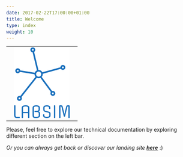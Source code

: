 ```yaml
---
date: 2017-02-22T17:00:00+01:00
title: Welcome
type: index
weight: 10
---
```


| | | |
| --- | --- | --- |
| | ![logo_squared](img/logo_square_200px.png) | |

Please, feel free to explore our technical documentation by exploring different section on the left bar. 

*Or you can always get back or discover our landing site* ***[here](https://labsim.github.io)*** :)

